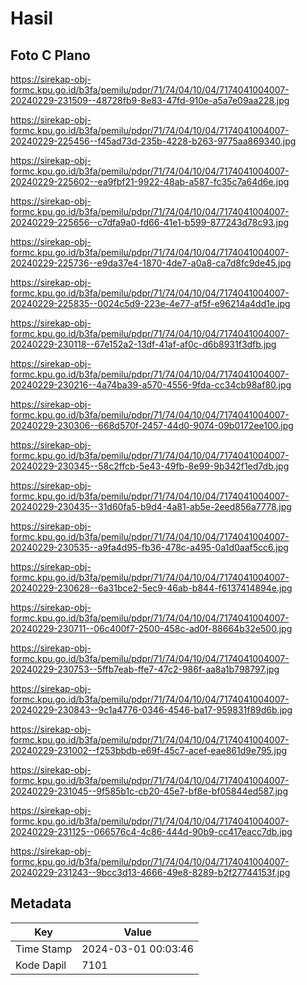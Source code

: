 # Hasil

## Foto C Plano

https://sirekap-obj-formc.kpu.go.id/b3fa/pemilu/pdpr/71/74/04/10/04/7174041004007-20240229-231509--48728fb9-8e83-47fd-910e-a5a7e09aa228.jpg

https://sirekap-obj-formc.kpu.go.id/b3fa/pemilu/pdpr/71/74/04/10/04/7174041004007-20240229-225456--f45ad73d-235b-4228-b263-9775aa869340.jpg

https://sirekap-obj-formc.kpu.go.id/b3fa/pemilu/pdpr/71/74/04/10/04/7174041004007-20240229-225602--ea9fbf21-9922-48ab-a587-fc35c7a64d6e.jpg

https://sirekap-obj-formc.kpu.go.id/b3fa/pemilu/pdpr/71/74/04/10/04/7174041004007-20240229-225656--c7dfa9a0-fd66-41e1-b599-877243d78c93.jpg

https://sirekap-obj-formc.kpu.go.id/b3fa/pemilu/pdpr/71/74/04/10/04/7174041004007-20240229-225736--e9da37e4-1870-4de7-a0a8-ca7d8fc9de45.jpg

https://sirekap-obj-formc.kpu.go.id/b3fa/pemilu/pdpr/71/74/04/10/04/7174041004007-20240229-225835--0024c5d9-223e-4e77-af5f-e96214a4dd1e.jpg

https://sirekap-obj-formc.kpu.go.id/b3fa/pemilu/pdpr/71/74/04/10/04/7174041004007-20240229-230118--67e152a2-13df-41af-af0c-d6b8931f3dfb.jpg

https://sirekap-obj-formc.kpu.go.id/b3fa/pemilu/pdpr/71/74/04/10/04/7174041004007-20240229-230216--4a74ba39-a570-4556-9fda-cc34cb98af80.jpg

https://sirekap-obj-formc.kpu.go.id/b3fa/pemilu/pdpr/71/74/04/10/04/7174041004007-20240229-230306--668d570f-2457-44d0-9074-09b0172ee100.jpg

https://sirekap-obj-formc.kpu.go.id/b3fa/pemilu/pdpr/71/74/04/10/04/7174041004007-20240229-230345--58c2ffcb-5e43-49fb-8e99-9b342f1ed7db.jpg

https://sirekap-obj-formc.kpu.go.id/b3fa/pemilu/pdpr/71/74/04/10/04/7174041004007-20240229-230435--31d60fa5-b9d4-4a81-ab5e-2eed856a7778.jpg

https://sirekap-obj-formc.kpu.go.id/b3fa/pemilu/pdpr/71/74/04/10/04/7174041004007-20240229-230535--a9fa4d95-fb36-478c-a495-0a1d0aaf5cc6.jpg

https://sirekap-obj-formc.kpu.go.id/b3fa/pemilu/pdpr/71/74/04/10/04/7174041004007-20240229-230628--6a31bce2-5ec9-46ab-b844-f6137414894e.jpg

https://sirekap-obj-formc.kpu.go.id/b3fa/pemilu/pdpr/71/74/04/10/04/7174041004007-20240229-230711--06c400f7-2500-458c-ad0f-88664b32e500.jpg

https://sirekap-obj-formc.kpu.go.id/b3fa/pemilu/pdpr/71/74/04/10/04/7174041004007-20240229-230753--5ffb7eab-ffe7-47c2-986f-aa8a1b798797.jpg

https://sirekap-obj-formc.kpu.go.id/b3fa/pemilu/pdpr/71/74/04/10/04/7174041004007-20240229-230843--9c1a4776-0346-4546-ba17-959831f89d6b.jpg

https://sirekap-obj-formc.kpu.go.id/b3fa/pemilu/pdpr/71/74/04/10/04/7174041004007-20240229-231002--f253bbdb-e69f-45c7-acef-eae861d9e795.jpg

https://sirekap-obj-formc.kpu.go.id/b3fa/pemilu/pdpr/71/74/04/10/04/7174041004007-20240229-231045--9f585b1c-cb20-45e7-bf8e-bf05844ed587.jpg

https://sirekap-obj-formc.kpu.go.id/b3fa/pemilu/pdpr/71/74/04/10/04/7174041004007-20240229-231125--066576c4-4c86-444d-90b9-cc417eacc7db.jpg

https://sirekap-obj-formc.kpu.go.id/b3fa/pemilu/pdpr/71/74/04/10/04/7174041004007-20240229-231243--9bcc3d13-4666-49e8-8289-b2f27744153f.jpg


## Metadata

| Key        | Value               |
| ---------- | ------------------- |
| Time Stamp | 2024-03-01 00:03:46 |
| Kode Dapil | 7101                |



